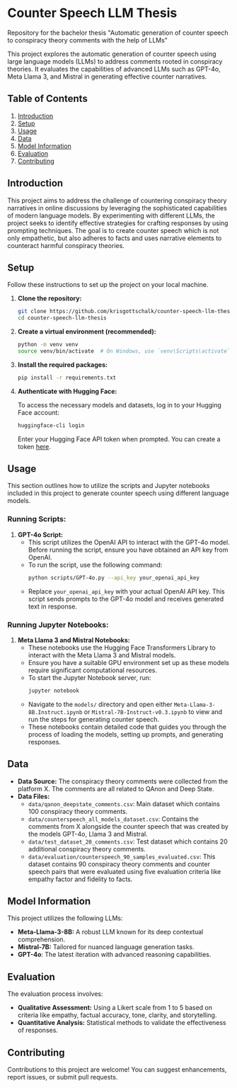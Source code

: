 # Counter Speech LLM Thesis
Repository for the bachelor thesis "Automatic generation of counter speech to conspiracy theory comments with the help of LLMs"

This project explores the automatic generation of counter speech using large language models (LLMs) to address comments rooted in conspiracy theories. It evaluates the capabilities of advanced LLMs such as GPT-4o, Meta Llama 3, and Mistral in generating effective counter narratives.

## Table of Contents

1. [Introduction](#introduction)
2. [Setup](#setup)
3. [Usage](#usage)
4. [Data](#data)
5. [Model Information](#model-information)
6. [Evaluation](#evaluation)
7. [Contributing](#contributing)

## Introduction

This project aims to address the challenge of countering conspiracy theory narratives in online discussions by leveraging the sophisticated capabilities of modern language models. By experimenting with different LLMs, the project seeks to identify effective strategies for crafting responses by using prompting techniques. 
The goal is to create counter speech which is not only empathetic, but also adheres to facts and uses narrative elements to counteract harmful conspiracy theories.

## Setup

Follow these instructions to set up the project on your local machine.

1. **Clone the repository:**

    ```bash
    git clone https://github.com/krisgottschalk/counter-speech-llm-thesis.git
    cd counter-speech-llm-thesis
    ```

2. **Create a virtual environment (recommended):**

    ```bash
    python -m venv venv
    source venv/bin/activate  # On Windows, use `venv\Scripts\activate`
    ```

3. **Install the required packages:**

    ```bash
    pip install -r requirements.txt
    ```

4. **Authenticate with Hugging Face:**

    To access the necessary models and datasets, log in to your Hugging Face account:

    ```bash
    huggingface-cli login
    ```

    Enter your Hugging Face API token when prompted. You can create a token [here](https://huggingface.co/settings/tokens).


## Usage

This section outlines how to utilize the scripts and Jupyter notebooks included in this project to generate counter speech using different language models.

### Running Scripts:

1. **GPT-4o Script:**
   - This script utilizes the OpenAI API to interact with the GPT-4o model. Before running the script, ensure you have obtained an API key from OpenAI.
   - To run the script, use the following command:
     ```bash
     python scripts/GPT-4o.py --api_key your_openai_api_key
     ```
   - Replace `your_openai_api_key` with your actual OpenAI API key. This script sends prompts to the GPT-4o model and receives generated text in response.

### Running Jupyter Notebooks:

1. **Meta Llama 3 and Mistral Notebooks:**
   - These notebooks use the Hugging Face Transformers Library to interact with the Meta Llama 3 and Mistral models.
   - Ensure you have a suitable GPU environment set up as these models require significant computational resources.
   - To start the Jupyter Notebook server, run:
     ```bash
     jupyter notebook
     ```
   - Navigate to the `models/` directory and open either `Meta-Llama-3-8B.Instruct.ipynb` or `Mistral-7B-Instruct-v0.3.ipynb` to view and run the steps for generating counter speech.
   - These notebooks contain detailed code that guides you through the process of loading the models, setting up prompts, and generating responses.

    
## Data

- **Data Source:** The conspiracy theory comments were collected from the platform X. The comments are all related to QAnon and Deep State.
- **Data Files:**
    - `data/qanon_deepstate_comments.csv`: Main dataset which contains 100 conspiracy theory comments.
    - `data/counterspeech_all_models_dataset.csv`: Contains the comments from X alongside the counter speech that was created by the models GPT-4o, Llama 3 and Mistral.
    - `data/test_dataset_20_comments.csv`: Test dataset which contains 20 additional conspiracy theory comments.
    - `data/evaluation/counterspeech_90_samples_evaluated.csv`: This dataset contains 90 conspiracy theory comments and counter speech pairs that were evaluated using five evaluation criteria like empathy factor and fidelity to facts.

## Model Information

This project utilizes the following LLMs:

- **Meta-Llama-3-8B:** A robust LLM known for its deep contextual comprehension.
- **Mistral-7B:** Tailored for nuanced language generation tasks.
- **GPT-4o**: The latest iteration with advanced reasoning capabilities.

## Evaluation
The evaluation process involves:

- **Qualitative Assessment:** Using a Likert scale from 1 to 5 based on criteria like empathy, factual accuracy, tone, clarity, and storytelling.
- **Quantitative Analysis:** Statistical methods to validate the effectiveness of responses.

## Contributing

Contributions to this project are welcome! You can suggest enhancements, report issues, or submit pull requests.


